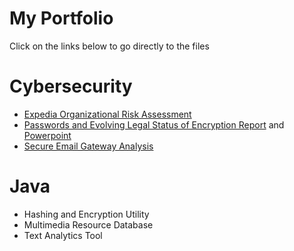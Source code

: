 # My Portfolio
Click on the links below to go directly to the files
# Cybersecurity
- [Expedia Organizational Risk Assessment](https://github.com/EKGA/Cybersecurity/blob/main/Writing/ExpediaOrganizationalRiskMeasurementModel.pdf)
- [Passwords and Evolving Legal Status of Encryption Report](https://github.com/EKGA/Cybersecurity/blob/main/Writing/Evolving%20Legal%20Status%20of%20Encryption.pdf) and [Powerpoint](https://github.com/EKGA/Cybersecurity/blob/main/Writing/Legal%20Status%20of%20Encryption%20Powerpoint.pdf)
- [Secure Email Gateway Analysis](https://github.com/EKGA/Cybersecurity/blob/main/Writing/SecureEmailGatewayAnalysis.pdf)
# Java
- Hashing and Encryption Utility
- Multimedia Resource Database
- Text Analytics Tool
